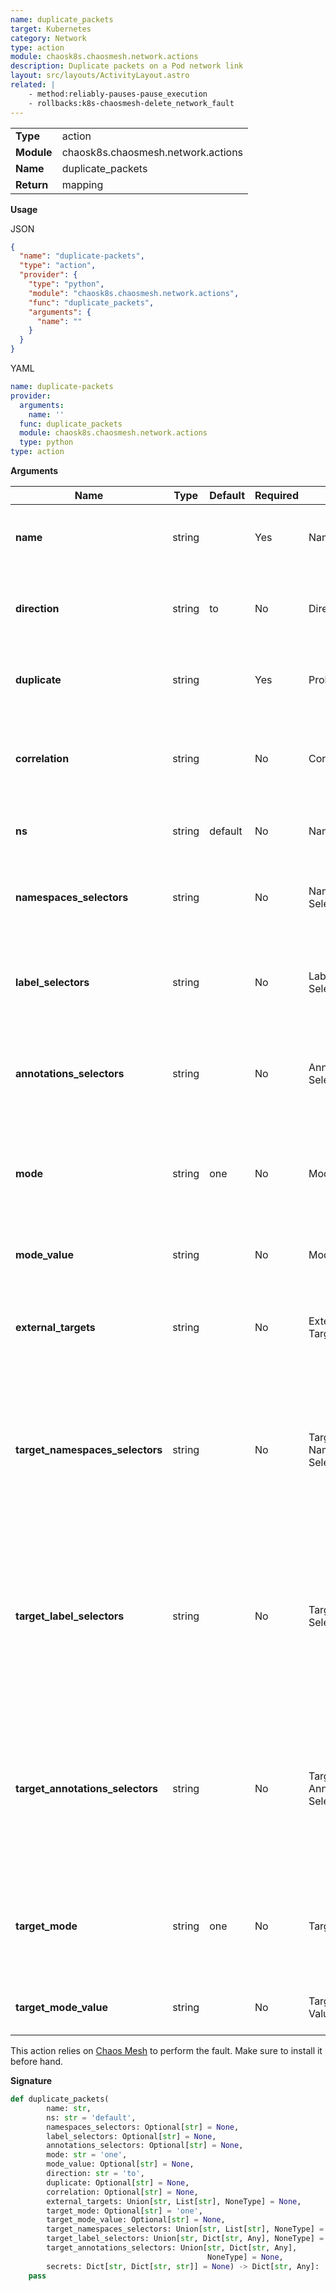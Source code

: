 ```yaml
---
name: duplicate_packets
target: Kubernetes
category: Network
type: action
module: chaosk8s.chaosmesh.network.actions
description: Duplicate packets on a Pod network link
layout: src/layouts/ActivityLayout.astro
related: |
    - method:reliably-pauses-pause_execution
    - rollbacks:k8s-chaosmesh-delete_network_fault
---
```


|            |                       |
| ---------- | --------------------- |
| **Type**   | action                |
| **Module** | chaosk8s.chaosmesh.network.actions |
| **Name**   | duplicate_packets           |
| **Return** | mapping                  |

**Usage**

JSON

```json
{
  "name": "duplicate-packets",
  "type": "action",
  "provider": {
    "type": "python",
    "module": "chaosk8s.chaosmesh.network.actions",
    "func": "duplicate_packets",
    "arguments": {
      "name": ""
    }
  }
}
```

YAML

```yaml
name: duplicate-packets
provider:
  arguments:
    name: ''
  func: duplicate_packets
  module: chaosk8s.chaosmesh.network.actions
  type: python
type: action
```

**Arguments**

| Name               | Type   | Default | Required | Title          | Description                                    |
| ------------------ | ------ | ------- | -------- | -------------- | ---------------------------------------------- |
| **name**           | string |         | Yes       | Name           | A unique name to identify this particular fault  |
| **direction** | string |  to   | No       | Direction | Which direction to apply the duplication:  `from`, `to` or `both`    |
| **duplicate** | string |     | Yes       | Probability | Packet duplication probability between 0 and 100    |
| **correlation** | string |     | No       | Correlation | How much correlation compared to the previous duplication. Between 0 and 100    |
| **ns** | string | default    | No       | Namespace | Namespace where to apply the fault      |
| **namespaces_selectors** | string |  | No       | Namespaces Selectors | Comma-separated list of namespaces to scope the fault to      |
| **label_selectors** | string |  | No       | Label Selectors | Comma-separated list of key=value pairs to scope the fault to      |
| **annotations_selectors** | string |  | No       | Annotation Selectors | Comma-separated list of key=value pairs to scope the fault to      |
| **mode** | string | one    | No       | Mode | Mode of fault injection: `one`, `all`, `fixed`, `fixed-percent`, `random-max-percent`     |
| **mode_value** | string |     | No       | Mode Value | Value depending on the mode above    |
| **external_targets** | string |     | No       | External Targets | IPv4 or domain targetted by the fault when direction is set to "to"   |
| **target_namespaces_selectors** | string |  | No       | Target Namespaces Selectors | Comma-separated list of namespaces to scope the fault to the right target pod. Only works when direction is set to `both` or `from`     |
| **target_label_selectors** | string |  | No       | Target Label Selectors | Comma-separated list of key=value pairs to scope the network fault to the right target pod. Only works when direction is set to `both` or `from`     |
| **target_annotations_selectors** | string |  | No       | Target Annotation Selectors | Comma-separated list of key=value pairs to scope the fault to the right target pod. Only works when direction is set to `both` or `from`      |
| **target_mode** | string | one    | No       | Target Mode | Target Mode of fault injection: `one`, `all`, `fixed`, `fixed-percent`, `random-max-percent`     |
| **target_mode_value** | string |     | No       | Target Mode Value | Value depending on the mode above    |

This action relies on [Chaos Mesh](https://chaos-mesh.org/docs/simulate-network-chaos-on-kubernetes/)
to perform the fault. Make sure to install it before hand.

**Signature**

```python
def duplicate_packets(
        name: str,
        ns: str = 'default',
        namespaces_selectors: Optional[str] = None,
        label_selectors: Optional[str] = None,
        annotations_selectors: Optional[str] = None,
        mode: str = 'one',
        mode_value: Optional[str] = None,
        direction: str = 'to',
        duplicate: Optional[str] = None,
        correlation: Optional[str] = None,
        external_targets: Union[str, List[str], NoneType] = None,
        target_mode: Optional[str] = 'one',
        target_mode_value: Optional[str] = None,
        target_namespaces_selectors: Union[str, List[str], NoneType] = None,
        target_label_selectors: Union[str, Dict[str, Any], NoneType] = None,
        target_annotations_selectors: Union[str, Dict[str, Any],
                                            NoneType] = None,
        secrets: Dict[str, Dict[str, str]] = None) -> Dict[str, Any]:
    pass
```
